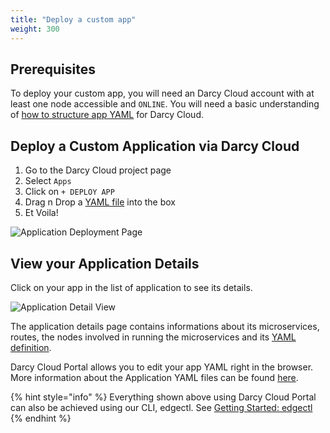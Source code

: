 ```yaml
---
title: "Deploy a custom app"
weight: 300
---
```


## Prerequisites

To deploy your custom app, you will need an Darcy Cloud account with at least one node accessible
and `ONLINE`. You will need a basic understanding
of [how to structure app YAML](../applications-doc/app-doc-yaml.md) for Darcy Cloud.

## Deploy a Custom Application via Darcy Cloud

1. Go to the Darcy Cloud project page
2. Select `Apps`
3. Click on `+ DEPLOY APP`
4. Drag n Drop a [YAML file](../applications-doc/app-doc-yaml.md) into the box
5. Et Voila!

![Application Deployment Page](/images/cloud-deploy-demo.png)

## View your Application Details

Click on your app in the list of application to see its details.

![Application Detail View](/images/18done.png)

The application details page contains informations about its microservices, routes, the nodes
involved in running the microservices and its [YAML definition](../applications-doc/app-doc-yaml.md).

Darcy Cloud Portal allows you to edit your app YAML right in the browser. More information about the
Application YAML files can be found [here](../applications-doc/app-doc-yaml.md).

{% hint style="info" %} Everything shown above using Darcy Cloud Portal can also be achieved using
our CLI, edgectl. See [Getting Started: edgectl](../get-started-edgectl/)
{% endhint %}
